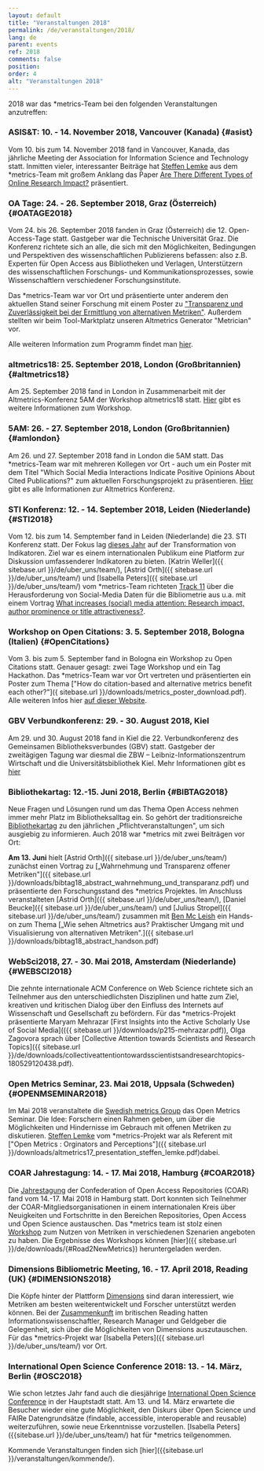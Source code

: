 ```yaml
---
layout: default
title: "Veranstaltungen 2018"
permalink: /de/veranstaltungen/2018/
lang: de
parent: events
ref: 2018
comments: false
position:
order: 4
alt: "Veranstaltungen 2018"
---
```

<!-- Start editing content here-->

2018 war das \*metrics-Team bei den folgenden Veranstaltungen anzutreffen:
  
### ASIS&T: 10. - 14. November 2018, Vancouver (Kanada) {#asist}
Vom 10. bis zum 14. November 2018 fand in Vancouver, Kanada, das jährliche Meeting der Association for Information Science and Technology statt. Inmitten vieler, interessanter Beiträge hat [Steffen Lemke](https://metrics-project.net/en/uber_uns/team/) aus dem \*metrics-Team mit großem Anklang das Paper [Are There Different Types of Online Research Impact?]({{sitebase.url}}/downloads/Are%20There%20Different%20Types%20of%20Online%20Research%20Impact.pptx)
präsentiert. 
  
### OA Tage: 24. - 26. September 2018, Graz (Österreich) {#OATAGE2018}
Vom 24. bis 26. September 2018 fanden in Graz (Österreich) die 12. Open-Access-Tage statt. Gastgeber war die Technische Universität Graz. Die Konferenz richtete sich an alle, die sich mit den Möglichkeiten, Bedingungen und Perspektiven des wissenschaftlichen Publizierens befassen: also z.B. Experten für Open Access aus Bibliotheken und Verlagen, Unterstützern des wissenschaftlichen Forschungs- und Kommunikationsprozesses, sowie Wissenschaftlern verschiedener Forschungsinstitute. 

Das \*metrics-Team war vor Ort und präsentierte unter anderem den aktuellen Stand seiner Forschung mit einem Poster zu ["Transparenz und Zuverlässigkeit bei der Ermittlung von alternativen Metriken"]({{sitebase.url}}/downloads/metrics_poster_download.pdf). Außerdem stellten wir beim Tool-Marktplatz unseren Altmetrics Generator "Metrician" vor.

Alle weiteren Information zum Programm findet man [hier](https://open-access.net/community/open-access-tage/open-access-tage-2018-graz/).

### altmetrics18: 25. September 2018, London (Großbritannien) {#altmetrics18}
Am 25. September 2018 fand in London in Zusammenarbeit mit der Altmetrics-Konferenz 5AM der Workshop altmetrics18 statt. [Hier](http://altmetrics.org/altmetrics18/) gibt es weitere Informationen zum Workshop.


### 5AM: 26. - 27. September 2018, London (Großbritannien) {#amlondon}
Am 26. und 27. September 2018 fand in London die 5AM statt. Das \*metrics-Team war mit mehreren Kollegen vor Ort - auch um ein Poster mit dem Titel "Which Social Media Interactions Indicate Positive Opinions About Cited Publications?" zum aktuellen Forschungsprojekt zu präsentieren. [Hier](http://www.altmetricsconference.com/past-events/5am-london/) gibt es alle Informationen zur Altmetrics Konferenz.


### STI Konferenz: 12. - 14. September 2018, Leiden (Niederlande) {#STI2018}
Vom 12. bis zum 14. Semptember fand in Leiden (Niederlande) die 23. STI Konferenz statt. Der Fokus lag [dieses Jahr](http://sti2018.cwts.nl/) auf der Transformation von Indikatoren. Ziel war es einem internationalen Publikum eine Platform zur Diskussion umfassenderer Indikatoren zu bieten. [Katrin Weller]({{ sitebase.url }}/de/uber_uns/team/), [Astrid Orth]({{ sitebase.url }}/de/uber_uns/team/) und [Isabella Peters]({{ sitebase.url }}/de/uber_uns/team/) vom \*metrics-Team richteten [Track 11](http://sti2018.cwts.nl/program) über die Herausforderung von Social-Media Daten für die Bibliometrie aus u.a. mit einem Vortrag [What increases (social) media attention: Research impact, author prominence or title attractiveness?](https://openaccess.leidenuniv.nl/bitstream/handle/1887/65362/STI2018_paper_199.pdf?sequence=1).


### Workshop on Open Citations: 3. 5. September 2018, Bologna (Italien) {#OpenCitations}
Vom 3. bis zum 5. September fand in Bologna ein Workshop zu Open Citations statt. Genauer gesagt: zwei Tage Workshop und ein Tag Hackathon. Das \*metrics-Team war vor Ort vertreten und präsentierten ein Poster zum Thema ["How do citation-based and alternative metrics benefit each other?"]({ sitebase.url }}/downloads/metrics_poster_download.pdf). Alle weiteren Infos hier [auf dieser Website](https://workshop-oc.github.io/). 


### GBV Verbundkonferenz: 29. - 30. August 2018, Kiel 
Am 29. und 30. August 2018 fand in Kiel die 22. Verbundkonferenz des Gemeinsamen Bibliotheksverbundes (GBV) statt. Gastgeber der zweitägigen Tagung war diesmal die ZBW – Leibniz-Informationszentrum Wirtschaft und die Universitätsbibliothek Kiel. Mehr Informationen gibt es [hier](https://verbundkonferenz.gbv.de/)


### Bibliothekartag: 12.-15. Juni 2018, Berlin {#BIBTAG2018}

Neue Fragen und Lösungen rund um das Thema Open Access nehmen immer mehr Platz im Bibliotheksalltag ein. So gehört der traditionsreiche [Bibliothekartag](https://bibliothekartag2018.de/) zu den jährlichen &bdquo;Pflichtveranstaltungen&quot;, um sich ausgiebig zu informieren. Auch 2018 war \*metrics mit zwei Beiträgen vor Ort:

**Am 13. Juni** hielt [Astrid Orth]({{ sitebase.url }}/de/uber_uns/team/) zunächst einen Vortrag zu [&bdquo;Wahrnehmung und Transparenz offener Metriken&quot;]({{ sitebase.url }}/downloads/bibtag18_abstract_wahrnehmung_und_transparanz.pdf) und präsentierte den Forschungsstand des \*metrics Projektes. Im Anschluss veranstalteten [Astrid Orth]({{ sitebase.url }}/de/uber_uns/team/), [Daniel Beucke]({{ sitebase.url }}/de/uber_uns/team/) und [Julius Stropel]({{ sitebase.url }}/de/uber_uns/team/) zusammen mit [Ben Mc Leish](https://twitter.com/benmcleish?lang=de) ein Hands-on zum Thema [&bdquo;Wie sehen Altmetrics aus? Praktischer Umgang mit und Visualisierung von alternativen Metriken&quot;.]({{ sitebase.url }}/downloads/bibtag18_abstract_handson.pdf)  



### WebSci2018, 27. - 30. Mai 2018, Amsterdam (Niederlande) {#WEBSCI2018}
Die zehnte internationale ACM Conference on Web Science richtete sich an Teilnehmer aus den unterschiedlichsten Disziplinen und hatte zum Ziel, kreativen und kritischen Dialog über den Einfluss des Internets auf Wissenschaft und Gesellschaft zu befördern. Für das \*metrics-Projekt präsentierte Maryam Mehrazar [First Insights into the Active Scholarly Use of Social Media](({{ sitebase.url }}/downloads/p215-mehrazar.pdf)), Olga Zagovora sprach über [Collective Attention towards Scientists and Research Topics]({{ sitebase.url }}/de/downloads/collectiveattentiontowardsscientistsandresearchtopics-180529120438.pdf).  



### Open Metrics Seminar, 23. Mai 2018, Uppsala (Schweden) {#OPENMSEMINAR2018}
Im Mai 2018 veranstaltete die [Swedish metrics Group](https://bibliometriforum.wordpress.com/ ) das Open Metrics Seminar. Die Idee: Forschern einen Rahmen geben, um über die Möglichkeiten und Hindernisse im Gebrauch mit offenen Metriken zu diskutieren. [Steffen Lemke]( https://metrics-project.net/de/uber_uns/team/) vom \*metrics-Projekt war als Referent mit ["Open Metrics : Orginators and Perceptions"]({{ sitebase.url }}/downloads/altmetrics17_presentation_steffen_lemke.pdf)dabei.  



### COAR Jahrestagung: 14. - 17. Mai 2018, Hamburg {#COAR2018}
Die [Jahrestagung](https://www.coar-repositories.org/news-media/save-the-date-coar2018-annual-meeting/) der Confederation of Open Access Repositories (COAR) fand vom 14.-17. Mai 2018 in Hamburg statt. Dort konnten sich Teilnehmer der COAR-Mitgliedsorganisationen in einem internationalen Kreis über Neuigkeiten und Fortschritte in den Bereichen Repositories, Open Access und Open Science austauschen. Das \*metrics team ist stolz einen [Workshop](https://metrics-project.net/de/veranstaltungen/workshop2018/)
 zum Nutzen von Metriken in verschiedenen Szenarien angeboten zu haben. Die Ergebnisse des Workshops können [hier]({{ sitebase.url }}/de/downloads/{#Road2NewMetrics}) heruntergeladen werden.
 


### Dimensions Bibliometric Meeting, 16. - 17. April 2018, Reading (UK) {#DIMENSIONS2018}
Die Köpfe hinter der Plattform [Dimensions](https://www.dimensions.ai/) sind daran interessiert, wie Metriken am besten weiterentwickelt und Forscher unterstützt werden können. Bei der [Zusammenkunft](https://www.eventbrite.co.uk/e/dimensions-bibliometric-meeting-tickets-43591273673) im britischen Reading hatten Informationswissenschaftler, Research Manager und Geldgeber die Gelegenheit, sich über die Möglichkeiten von Dimensions auszutauschen. Für das \*metrics-Projekt war [Isabella Peters]({{ sitebase.url }}/de/uber_uns/team/) vor Ort.  



### International Open Science Conference 2018: 13. - 14. März, Berlin {#OSC2018}
Wie schon letztes Jahr fand auch die diesjährige [International Open Science Conference](http://www.open-science-conference.eu/) in der Hauptstadt statt. Am 13. und 14. März erwartete die Besucher wieder eine gute Möglichkeit, den Diskurs über Open Science und FAIRe Datengrundsätze (findable, accessible, interoperable and reusable) weiterzuführen, sowie neue Erkenntnisse vorzustellen. [Isabella Peters]({{sitebase.url }}/de/uber_uns/team/) hat für \*metrics teilgenommen.  



Kommende Veranstaltungen finden sich [hier]({{sitebase.url }}/veranstaltungen/kommende/).
